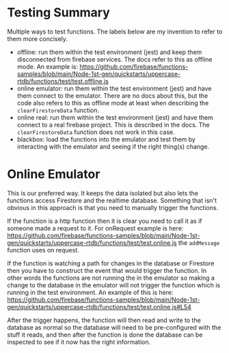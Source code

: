 # Testing Summary
Multiple ways to test functions. The labels below are my invention to refer to them more concisely.

- offline: run them within the test environment (jest) and keep them disconnected from firebase services. The docs refer to this as offline mode. An example is: https://github.com/firebase/functions-samples/blob/main/Node-1st-gen/quickstarts/uppercase-rtdb/functions/test/test.offline.js
- online emulator: run them within the test environment (jest) and have them connect to the emulator. There are no docs about this, but the code also refers to this as offline mode at least when describing the `clearFirestoreData` function.
- online real: run them within the test environment (jest) and have them connect to a real firebase project. This is described in the docs. The `clearFirestoreData` function does not work in this case.
- blackbox: load the functions into the emulator and test them by interacting with the emulator and seeing if the right thing(s) change.

# Online Emulator
This is our preferred way. It keeps the data isolated but also lets the functions access Firestore and the realtime database. Something that isn't obvious in this approach is that you need to manually trigger the functions. 

If the function is a http function then it is clear you need to call it as if someone made a request to it. For onRequest example is here:
https://github.com/firebase/functions-samples/blob/main/Node-1st-gen/quickstarts/uppercase-rtdb/functions/test/test.online.js the `addMessage` function uses on request.

If the function is watching a path for changes in the database or Firestore then you have to construct the event that would trigger the function. In other words the functions are not running the in the emulator so making a change to the database in the emulator will not trigger the function which is running in the test environment. An example of this is here:
https://github.com/firebase/functions-samples/blob/main/Node-1st-gen/quickstarts/uppercase-rtdb/functions/test/test.online.js#L54

After the trigger happens, the function will then read and write to the database as normal so the database will need to be pre-configured with the stuff it reads, and then after the function is done the database can be inspected to see if it now has the right information.
